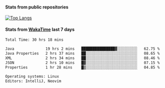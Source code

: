 #### Stats from public repositories

[![Top Langs](https://github-readme-stats.vercel.app/api/top-langs/?username=hyoghurt&layout=compact&exclude_repo=multiserver,docker_compose&langs_count=6)](https://github.com/anuraghazra/github-readme-stats)

#### Stats from [WakaTime](https://wakatime.com/@hyoghurt) last 7 days
<!--START_SECTION:waka-->

```txt
Total Time: 30 hrs 18 mins

Java              19 hrs 2 mins   ███████████████▓░░░░░░░░░   62.75 %
Java Properties   2 hrs 37 mins   ██░░░░░░░░░░░░░░░░░░░░░░░   08.65 %
XML               2 hrs 34 mins   ██░░░░░░░░░░░░░░░░░░░░░░░   08.46 %
JSON              2 hrs 10 mins   █▓░░░░░░░░░░░░░░░░░░░░░░░   07.15 %
Properties        1 hr 28 mins    █▒░░░░░░░░░░░░░░░░░░░░░░░   04.85 %

Operating systems: Linux
Editors: IntelliJ, Neovim
```

<!--END_SECTION:waka-->
